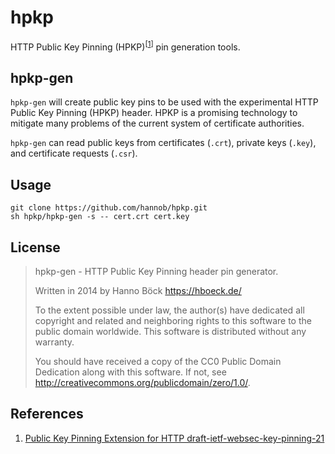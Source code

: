 # hpkp
HTTP Public Key Pinning (HPKP)<sup>[[1](#references)]</sup> pin generation tools.

## hpkp-gen
`hpkp-gen` will create public key pins to be used with the experimental HTTP
Public Key Pinning (HPKP) header. HPKP is a promising technology to mitigate
many problems of the current system of certificate authorities.

`hpkp-gen` can read public keys from certificates (`.crt`), private keys
(`.key`), and certificate requests (`.csr`).

## Usage
```
git clone https://github.com/hannob/hpkp.git
sh hpkp/hpkp-gen -s -- cert.crt cert.key
```

## License
> hpkp-gen - HTTP Public Key Pinning header pin generator.
>
> Written in 2014 by Hanno Böck <https://hboeck.de/>
>
> To the extent possible under law, the author(s) have dedicated all copyright
> and related and neighboring rights to this software to the public domain
> worldwide. This software is distributed without any warranty. 
>
> You should have received a copy of the CC0 Public Domain Dedication along with
> this software. If not, see <http://creativecommons.org/publicdomain/zero/1.0/>.

## References
1. [Public Key Pinning Extension for HTTP draft-ietf-websec-key-pinning-21](https://tools.ietf.org/html/draft-ietf-websec-key-pinning-20)
